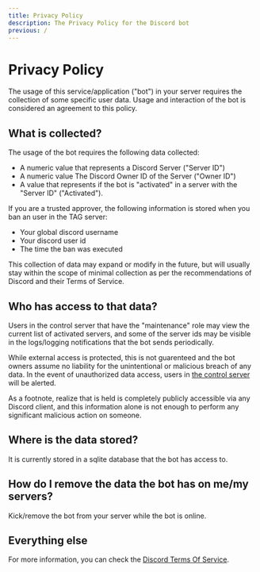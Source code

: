 ```yaml
---
title: Privacy Policy
description: The Privacy Policy for the Discord bot
previous: /
---
```


# Privacy Policy

The usage of this service/application ("bot") in your server requires the collection of some specific user data. Usage and interaction of the bot is considered an agreement to this policy. 

## What is collected?

The usage of the bot requires the following data collected:

* A numeric value that represents a Discord Server ("Server ID")
* A numeric value The Discord Owner ID of the Server ("Owner ID")
* A value that represents if the bot is "activated" in a server with the "Server ID" ("Activated").

If you are a trusted approver, the following information is stored when you ban an user in the TAG server:

* Your global discord username
* Your discord user id
* The time the ban was executed

This collection of data may expand or modify in the future, but will usually stay within the scope of minimal collection as per the recommendations of Discord and their Terms of Service.

## Who has access to that data?

Users in the control server that have the "maintenance" role may view the current list of activated servers, and some of the server ids may be visible in the logs/logging notifications that the bot sends periodically.

While external access is protected, this is not guarenteed and the bot owners assume no liability for the unintentional or malicious breach of any data. In the event of unauthorized data access, users in [the control server](/discord) will be alerted.

As a footnote, realize that is held is completely publicly accessible via any Discord client, and this information alone is not enough to perform any significant malicious action on someone.

## Where is the data stored?

It is currently stored in a sqlite database that the bot has access to.

## How do I remove the data the bot has on me/my servers?

Kick/remove the bot from your server while the bot is online.

## Everything else

For more information, you can check the [Discord Terms Of Service](https://discord.com/terms).